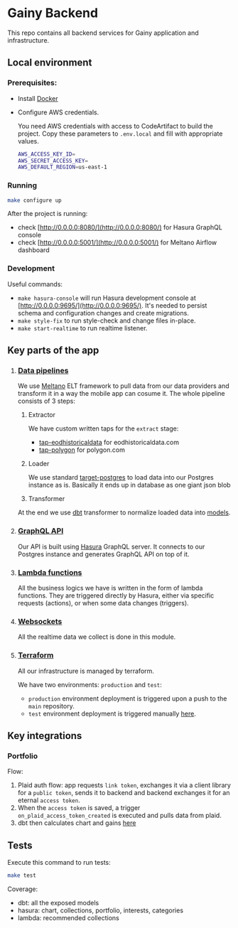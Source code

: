 # Gainy Backend

This repo contains all backend services for Gainy application and infrastructure.

## Local environment
### Prerequisites:
- Install [Docker](https://docs.docker.com/get-docker/)
- Configure AWS credentials. 

  You need AWS credentials with access to CodeArtifact to build the project. Copy these parameters to `.env.local` and fill with appropriate values.
  ```bash
  AWS_ACCESS_KEY_ID=
  AWS_SECRET_ACCESS_KEY=
  AWS_DEFAULT_REGION=us-east-1
  ```

### Running
```bash
make configure up
```
After the project is running:
- check [http://0.0.0.0:8080/](http://0.0.0.0:8080/) for Hasura GraphQL console 
- check [http://0.0.0.0:5001/](http://0.0.0.0:5001/) for Meltano Airflow dashboard 

### Development
Useful commands:
- `make hasura-console` will run Hasura development console at [http://0.0.0.0:9695/](http://0.0.0.0:9695/). It's needed to persist schema and configuration changes and create migrations.
- `make style-fix` to run style-check and change files in-place.
- `make start-realtime` to run realtime listener.

## Key parts of the app
1. ### [Data pipelines](src/meltano)
   We use [Meltano](https://meltano.com/) ELT framework to pull data from our data providers and transform it in a way the mobile app can cosume it. 
   The whole pipeline consists of 3 steps:
   1. Extractor 
   
      We have custom written taps for the `extract` stage:
      - [tap-eodhistoricaldata](https://github.com/gainy-app/gainy-docker-images/tree/main/docker/meltano/tap-eodhistoricaldata) for  eodhistoricaldata.com
      - [tap-polygon](https://github.com/gainy-app/gainy-docker-images/tree/main/docker/meltano/tap-polygon) for polygon.com
   2. Loader

      We use standard [target-postgres](https://github.com/transferwise/pipelinewise-target-postgres) to load data into our Postgres instance as is. Basically it ends up in database as one giant json blob

   3. Transformer
   
   At the end we use [dbt](https://www.getdbt.com/) transformer to normalize loaded data into [models](src/meltano/meltano/transform/models).

2. ### [GraphQL API](src/hasura)
   Our API is built using [Hasura](https://hasura.io/) GraphQL server. It connects to our Postgres instance and generates GraphQL API on top of it. 

3. ### [Lambda functions](./src/aws/lambda-python)
   All the business logics we have is written in the form of lambda functions. They are triggered directly by Hasura, either via specific requests (actions), or when some data changes (triggers).

3. ### [Websockets](./src/websockets)
   All the realtime data we collect is done in this module.

4. ### [Terraform](./terraform)
   All our infrastructure is managed by terraform.
   
   We have two environments: `production` and `test`:
   - `production` environment deployment is triggered upon a push to the `main` repository.
   - `test` environment deployment is triggered manually [here](https://github.com/gainy-app/gainy/actions/workflows/terraform.yml).

## Key integrations
### Portfolio
Flow:
1. Plaid auth flow: app requests `link token`, exchanges it via a client library for a `public token`, sends it to backend and backend exchanges it for an eternal `access token`.
2. When the `access token` is saved, a trigger `on_plaid_access_token_created` is executed and pulls  data from plaid.
3. dbt then calculates chart and gains [here](src/meltano/meltano/transform/models/portfolio)

## Tests
Execute this command to run tests:
```bash
make test
```
Coverage:
- dbt: all the exposed models
- hasura: chart, collections, portfolio, interests, categories
- lambda: recommended collections
